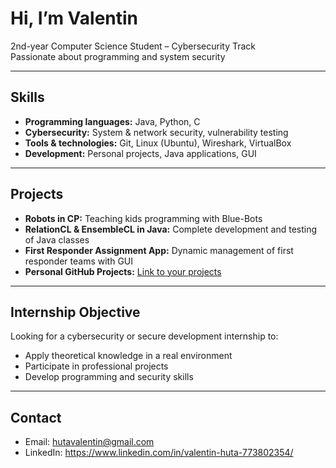 # Hi, I’m Valentin

2nd-year Computer Science Student – Cybersecurity Track  
Passionate about programming and system security

---
## Skills

- **Programming languages:** Java, Python, C  
- **Cybersecurity:** System & network security, vulnerability testing  
- **Tools & technologies:** Git, Linux (Ubuntu), Wireshark, VirtualBox  
- **Development:** Personal projects, Java applications, GUI  

---

## Projects

- **Robots in CP:** Teaching kids programming with Blue-Bots  
- **RelationCL & EnsembleCL in Java:** Complete development and testing of Java classes  
- **First Responder Assignment App:** Dynamic management of first responder teams with GUI  
- **Personal GitHub Projects:** [Link to your projects](https://github.com/votre-compte)  

---

## Internship Objective

Looking for a cybersecurity or secure development internship to:  
- Apply theoretical knowledge in a real environment  
- Participate in professional projects  
- Develop programming and security skills  

---

## Contact

- Email: hutavalentin@gmail.com  
- LinkedIn: https://www.linkedin.com/in/valentin-huta-773802354/
